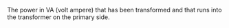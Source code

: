 ﻿The power in VA (volt ampere) that has been transformed and that runs into the transformer on the primary side.